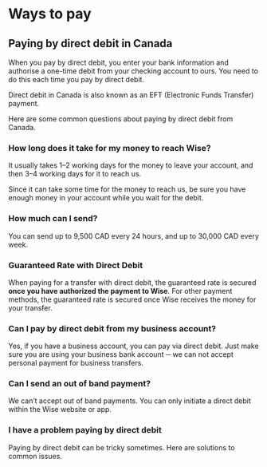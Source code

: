 # Ways to pay  
## Paying by direct debit in Canada  
When you pay by direct debit, you enter your bank information and authorise a one-time debit from your checking account to ours. You need to do this each time you pay by direct debit. 

Direct debit in Canada is also known as an EFT (Electronic Funds Transfer) payment.

Here are some common questions about paying by direct debit from Canada. 

### How long does it take for my money to reach Wise?

It usually takes 1–2 working days for the money to leave your account, and then 3–4 working days for it to reach us.

Since it can take some time for the money to reach us, be sure you have enough money in your account while you wait for the debit. 

### How much can I send? 

You can send up to 9,500 CAD every 24 hours, and up to 30,000 CAD every week.

###  **Guaranteed Rate with Direct Debit**

When paying for a transfer with direct debit, the guaranteed rate is secured **once you have authorized the payment to Wise**. For other payment methods, the guaranteed rate is secured once Wise receives the money for your transfer.

### Can I pay by direct debit from my business account?

Yes, if you have a business account, you can pay via direct debit. Just make sure you are using your business bank account ─ we can not accept personal payment for business transfers.

### Can I send an out of band payment? 

We can’t accept out of band payments. You can only initiate a direct debit within the Wise website or app.

### I have a problem paying by direct debit

Paying by direct debit can be tricky sometimes. Here are solutions to common issues.